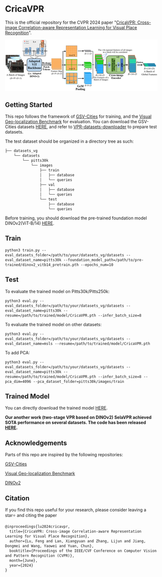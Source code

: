 # CricaVPR
This is the official repository for the CVPR 2024 paper "[CricaVPR: Cross-image Correlation-aware Representation Learning for Visual Place Recognition](https://arxiv.org/pdf/2402.19231.pdf)".

<img src="image/architecture.png" width="800px">

## Getting Started

This repo follows the framework of [GSV-Cities](https://github.com/amaralibey/gsv-cities) for training, and the [Visual Geo-localization Benchmark](https://github.com/gmberton/deep-visual-geo-localization-benchmark) for evaluation. You can download the GSV-Cities datasets [HERE](https://www.kaggle.com/datasets/amaralibey/gsv-cities), and refer to [VPR-datasets-downloader](https://github.com/gmberton/VPR-datasets-downloader) to prepare test datasets.

The test dataset should be organized in a directory tree as such:

```
├── datasets_vg
    └── datasets
        └── pitts30k
            └── images
                ├── train
                │   ├── database
                │   └── queries
                ├── val
                │   ├── database
                │   └── queries
                └── test
                    ├── database
                    └── queries
```

Before training, you should download the pre-trained foundation model DINOv2(ViT-B/14) [HERE](https://dl.fbaipublicfiles.com/dinov2/dinov2_vitb14/dinov2_vitb14_pretrain.pth).

## Train
```
python3 train.py --eval_datasets_folder=/path/to/your/datasets_vg/datasets --eval_dataset_name=pitts30k --foundation_model_path=/path/to/pre-trained/dinov2_vitb14_pretrain.pth --epochs_num=10
```

## Test

To evaluate the trained model on Pitts30k/Pitts250k:

```
python3 eval.py --eval_datasets_folder=/path/to/your/datasets_vg/datasets --eval_dataset_name=pitts30k --resume=/path/to/trained/model/CricaVPR.pth --infer_batch_size=8
```

To evaluate the trained model on other datasets:

```
python3 eval.py --eval_datasets_folder=/path/to/your/datasets_vg/datasets --eval_dataset_name=msls --resume=/path/to/trained/model/CricaVPR.pth
```

To add PCA:

```
python3 eval.py --eval_datasets_folder=/path/to/your/datasets_vg/datasets --eval_dataset_name=pitts30k --resume=/path/to/trained/model/CricaVPR.pth --infer_batch_size=8 --pca_dim=4096 --pca_dataset_folder=pitts30k/images/train
```

## Trained Model

You can directly download the trained model [HERE](https://drive.google.com/file/d/171lCcxZFFnvEvo88ntIwELeBegcMTEJs/view?usp=sharing).

**Our another work (two-stage VPR based on DINOv2) SelaVPR achieved SOTA performance on several datasets. The code has been released [HERE](https://github.com/Lu-Feng/SelaVPR).**

## Acknowledgements

Parts of this repo are inspired by the following repositories:

[GSV-Cities](https://github.com/amaralibey/gsv-cities)

[Visual Geo-localization Benchmark](https://github.com/gmberton/deep-visual-geo-localization-benchmark)

[DINOv2](https://github.com/facebookresearch/dinov2)

## Citation

If you find this repo useful for your research, please consider leaving a star⭐️ and citing the paper

```
@inproceedings{lu2024cricavpr,
  title={CricaVPR: Cross-image Correlation-aware Representation Learning for Visual Place Recognition},
  author={Lu, Feng and Lan, Xiangyuan and Zhang, Lijun and Jiang, Dongmei and Wang, Yaowei and Yuan, Chun},
  booktitle={Proceedings of the IEEE/CVF Conference on Computer Vision and Pattern Recognition (CVPR)},
  month={June},
  year={2024}
}
```
